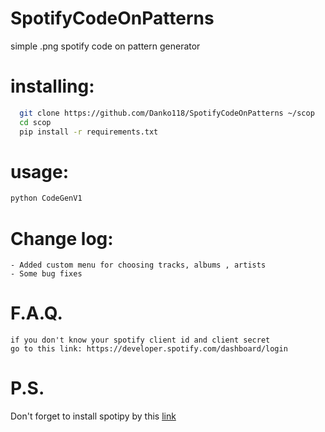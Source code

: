 # SpotifyCodeOnPatterns
simple .png spotify code on pattern generator

# installing:
```sh
  git clone https://github.com/Danko118/SpotifyCodeOnPatterns ~/scop
  cd scop
  pip install -r requirements.txt
```

# usage:
```sh
python CodeGenV1 
```

# Change log:
```
- Added custom menu for choosing tracks, albums , artists
- Some bug fixes
```

# F.A.Q.
```
if you don't know your spotify client id and client secret
go to this link: https://developer.spotify.com/dashboard/login
```

# P.S.
Don't forget to install spotipy by this [link](https://github.com/plamere/spotipy)
